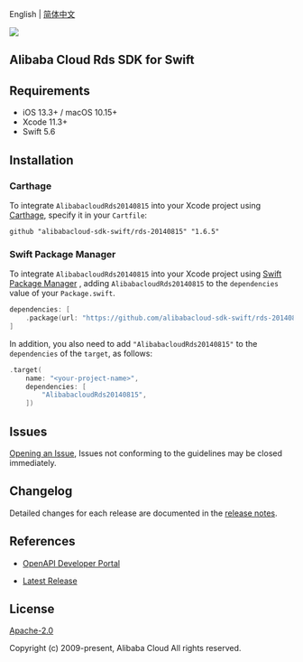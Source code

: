 English | [简体中文](README-CN.md)

![](https://aliyunsdk-pages.alicdn.com/icons/AlibabaCloud.svg)

## Alibaba Cloud Rds SDK for Swift

## Requirements

- iOS 13.3+ / macOS 10.15+
- Xcode 11.3+
- Swift 5.6

## Installation

### Carthage

To integrate `AlibabacloudRds20140815` into your Xcode project using [Carthage](https://github.com/Carthage/Carthage), specify it in your `Cartfile`:

```ogdl
github "alibabacloud-sdk-swift/rds-20140815" "1.6.5"
```

### Swift Package Manager

To integrate `AlibabacloudRds20140815` into your Xcode project using [Swift Package Manager](https://swift.org/package-manager/) , adding `AlibabacloudRds20140815` to the `dependencies` value of your `Package.swift`.

```swift
dependencies: [
    .package(url: "https://github.com/alibabacloud-sdk-swift/rds-20140815.git", from: "1.6.5")
]
```

In addition, you also need to add `"AlibabacloudRds20140815"` to the `dependencies` of the `target`, as follows:

```swift
.target(
    name: "<your-project-name>",
    dependencies: [
        "AlibabacloudRds20140815",
    ])
```

## Issues

[Opening an Issue](https://github.com/alibabacloud-sdk-swift/rds-20140815/issues/new), Issues not conforming to the guidelines may be closed immediately.

## Changelog

Detailed changes for each release are documented in the [release notes](./ChangeLog.txt).

## References

* [OpenAPI Developer Portal](https://next.api.alibabacloud.com/home)
- [Latest Release](https://github.com/alibabacloud-sdk-swift/rds-20140815)

## License

[Apache-2.0](http://www.apache.org/licenses/LICENSE-2.0)

Copyright (c) 2009-present, Alibaba Cloud All rights reserved.

